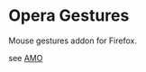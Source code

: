 # Opera Gestures
Mouse gestures addon for Firefox.

see [AMO](https://addons.mozilla.org/firefox/addon/opera-gestures/)
